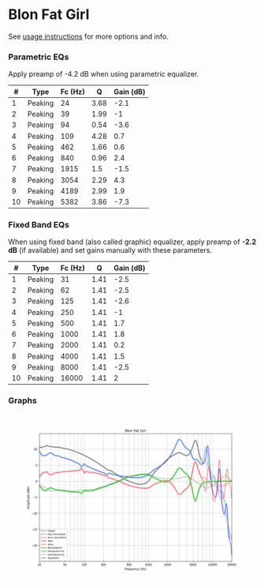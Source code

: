 # Blon Fat Girl
See [usage instructions](https://github.com/jaakkopasanen/AutoEq#usage) for more options and info.

### Parametric EQs
Apply preamp of -4.2 dB when using parametric equalizer.

|   # | Type    |   Fc (Hz) |    Q |   Gain (dB) |
|-----|---------|-----------|------|-------------|
|   1 | Peaking |        24 | 3.68 |        -2.1 |
|   2 | Peaking |        39 | 1.99 |        -1   |
|   3 | Peaking |        94 | 0.54 |        -3.6 |
|   4 | Peaking |       109 | 4.28 |         0.7 |
|   5 | Peaking |       462 | 1.66 |         0.6 |
|   6 | Peaking |       840 | 0.96 |         2.4 |
|   7 | Peaking |      1915 | 1.5  |        -1.5 |
|   8 | Peaking |      3054 | 2.29 |         4.3 |
|   9 | Peaking |      4189 | 2.99 |         1.9 |
|  10 | Peaking |      5382 | 3.86 |        -7.3 |

### Fixed Band EQs
When using fixed band (also called graphic) equalizer, apply preamp of **-2.2 dB** (if available) and set gains manually with these parameters.

|   # | Type    |   Fc (Hz) |    Q |   Gain (dB) |
|-----|---------|-----------|------|-------------|
|   1 | Peaking |        31 | 1.41 |        -2.5 |
|   2 | Peaking |        62 | 1.41 |        -2.5 |
|   3 | Peaking |       125 | 1.41 |        -2.6 |
|   4 | Peaking |       250 | 1.41 |        -1   |
|   5 | Peaking |       500 | 1.41 |         1.7 |
|   6 | Peaking |      1000 | 1.41 |         1.8 |
|   7 | Peaking |      2000 | 1.41 |         0.2 |
|   8 | Peaking |      4000 | 1.41 |         1.5 |
|   9 | Peaking |      8000 | 1.41 |        -2.5 |
|  10 | Peaking |     16000 | 1.41 |         2   |

### Graphs
![](./Blon%20Fat%20Girl.png)
